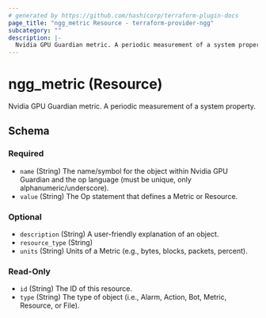 ```yaml
---
# generated by https://github.com/hashicorp/terraform-plugin-docs
page_title: "ngg_metric Resource - terraform-provider-ngg"
subcategory: ""
description: |-
  Nvidia GPU Guardian metric. A periodic measurement of a system property.
---
```


# ngg_metric (Resource)

Nvidia GPU Guardian metric. A periodic measurement of a system property.



<!-- schema generated by tfplugindocs -->
## Schema

### Required

- `name` (String) The name/symbol for the object within Nvidia GPU Guardian and the op language (must be unique, only alphanumeric/underscore).
- `value` (String) The Op statement that defines a Metric or Resource.

### Optional

- `description` (String) A user-friendly explanation of an object.
- `resource_type` (String)
- `units` (String) Units of a Metric (e.g., bytes, blocks, packets, percent).

### Read-Only

- `id` (String) The ID of this resource.
- `type` (String) The type of object (i.e., Alarm, Action, Bot, Metric, Resource, or File).
